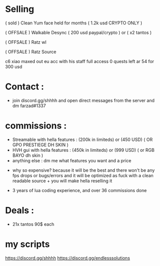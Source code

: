# Selling

( sold ) Clean Yum face held for months ( 1.2k usd CRYPTO ONLY )

( OFFSALE ) Walkable Desync ( 200 usd paypal/crypto ) or ( x2 tantos )

( OFFSALE ) Ratz wl

( OFFSALE ) Ratz Source

c6 xiao maxed out eu acc with his staff full access 0 quests left ar 54 for 300 usd

# Contact :

* join discord.gg/shhhh and open direct messages from the server and dm farzad#1337

# commissions :

* Streamable with hella features : (200k in limiteds) or (450 USD) ( OR GPO PRESTIEGE DH SKIN )
* HVH gui with hella features : (450k in limiteds) or (999 USD) ( or RGB BAYO dh skin )
* anything else : dm me what features you want and a price

+ why so expensive? because it will be the best and there won't be any fps drops or bugs/errors and it will be optimized as fuck with a clean readable source + you will make hella reselling it

+ 3 years of lua coding experience, and over 36 commissions done

# Deals :

* 21x tantos 90$ each

# my scripts
https://discord.gg/shhhh
https://discord.gg/endlesssolutions
